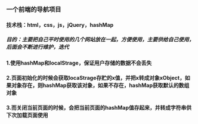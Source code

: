 ### 一个前端的导航项目
#### 技术栈：html，css，js，jQuery，hashMap
##### 目的：主要把自己平时使用的几个网站放在一起，方便使用，主要供给自己使用，后面会不断进行维护，迭代

#### 1.使用hashMap和localStrage，保证用户存储的数据不会丢失

#### 2.页面初始化的时候会获取locaStrage存贮的x值，并把x转成对象xObject，如果对象存在，则hashMap获取该对象，如果不存在，hashMap获取默认的数组对象

#### 3.而关闭当前页面的时候，会把当前页面的hashMap值存起来，并转成字符串供下次加载页面使用
